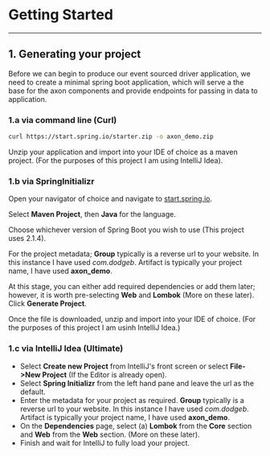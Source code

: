 # Getting Started
***

## 1. Generating your project

Before we can begin to produce our event sourced driver application, we need to create a minimal spring boot 
application, which will serve a the base for the axon components and provide endpoints for passing in data 
to application.

### 1.a via command line (Curl)

``` bash
curl https://start.spring.io/starter.zip -o axon_demo.zip
```
Unzip your application and import into your IDE of choice as a maven project. (For the purposes of this project I am using IntelliJ Idea).

### 1.b via SpringInitializr

Open your navigator of choice and navigate to [start.spring.io](https://start.spring.io).

Select **Maven Project**, then **Java** for the language.

Choose whichever version of Spring Boot you wish to use (This project uses 2.1.4).

For the project metadata; **Group** typically is a reverse url to your website. In this
instance I have used *com.dodgeb*. Artifact is typically your project name, I have used
**axon_demo**.

At this stage, you can either add required dependencies or add them later; however,
it is worth pre-selecting **Web** and **Lombok** (More on these later). Click **Generate Project**.

Once the file is downloaded, unzip and import into your IDE of choice. (For the purposes of this project I am usinh IntelliJ Idea.)


### 1.c via IntelliJ Idea (Ultimate)

* Select **Create new Project** from IntelliJ's front screen or select **File->New Project** (If the Editor is already open).
* Select **Spring Initializr** from the left hand pane and leave the url as the default. 
* Enter the metadata for your project as required. **Group** typically is a reverse url to your website. In this
instance I have used *com.dodgeb*. Artifact is typically your project name, I have used **axon_demo**.
* On the **Dependencies** page, select (a) **Lombok** from the **Core** section and **Web** from the **Web** section.
(More on these later).
* Finish and wait for IntelliJ to fully load your project.